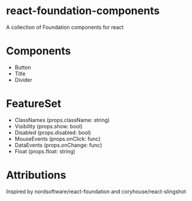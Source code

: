 # react-foundation-components
A collection of Foundation components for react

# Components
-	Button
-	Title
-	Divider

# FeatureSet
- ClassNames (props.className: string)
- Visibility (props.show: bool)
- Disabled (props.disabled: bool)
- MouseEvents (props.onClick: func)
- DataEvents (props.onChange: func)
- Float (props.float: string)

# Attributions
Inspired by nordsoftware/react-foundation and coryhouse/react-slingshot